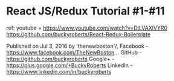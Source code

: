 # React JS/Redux Tutorial #1-#11
ref: youtube = https://www.youtube.com/watch?v=DiLVAXlVYR0
https://github.com/buckyroberts/React-Redux-Boilerplate

Published on Jul 3, 2016
by 'thenewboston'/, 
Facebook - https://www.facebook.com/TheNewBoston...
GitHub - https://github.com/buckyroberts
Google+ - https://plus.google.com/+BuckyRoberts
LinkedIn - https://www.linkedin.com/in/buckyroberts